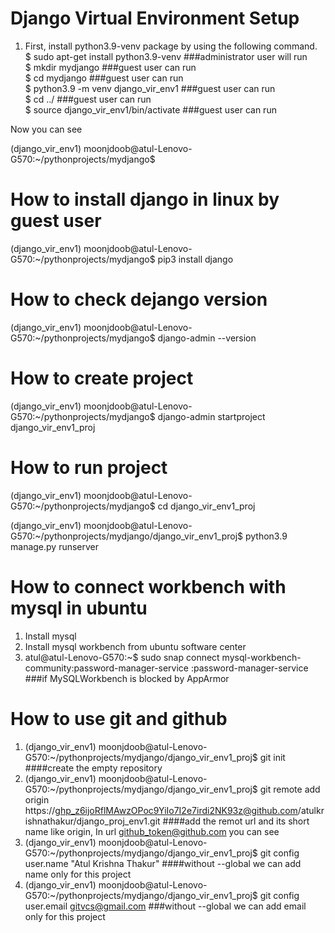 # Django Virtual Environment Setup
1. First, install python3.9-venv package by using the following command.<br>
$ sudo apt-get install python3.9-venv  ###administrator user will run <br> 
$ mkdir mydjango   ###guest user can run<br>
$ cd mydjango ###guest user can run <br>
$ python3.9 -m venv django_vir_env1 ###guest user can run <br>
$ cd ../ ###guest user can run <br>
$ source django_vir_env1/bin/activate ###guest user can run <br>

<p>Now you can see</p>
(django_vir_env1) moonjdoob@atul-Lenovo-G570:~/pythonprojects/mydjango$ 

# How to install django in linux by guest user
(django_vir_env1) moonjdoob@atul-Lenovo-G570:~/pythonprojects/mydjango$ pip3 install django

# How to check dejango version
(django_vir_env1) moonjdoob@atul-Lenovo-G570:~/pythonprojects/mydjango$ django-admin --version

# How to create project
(django_vir_env1) moonjdoob@atul-Lenovo-G570:~/pythonprojects/mydjango$ django-admin startproject django_vir_env1_proj

# How to run project
(django_vir_env1) moonjdoob@atul-Lenovo-G570:~/pythonprojects/mydjango$ cd django_vir_env1_proj <br>

(django_vir_env1) moonjdoob@atul-Lenovo-G570:~/pythonprojects/mydjango/django_vir_env1_proj$ python3.9 manage.py runserver

# How to connect workbench with mysql in ubuntu
1. Install mysql
2. Install mysql workbench from ubuntu software center
3. atul@atul-Lenovo-G570:~$ sudo snap connect mysql-workbench-community:password-manager-service :password-manager-service ###if MySQLWorkbench is blocked by AppArmor

# How to use git and github
1. (django_vir_env1) moonjdoob@atul-Lenovo-G570:~/pythonprojects/mydjango/django_vir_env1_proj$ git init  ####create the empty repository
2. (django_vir_env1) moonjdoob@atul-Lenovo-G570:~/pythonprojects/mydjango/django_vir_env1_proj$ git remote add origin https://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@github.com/atulkrishnathakur/django_proj_env1.git    ####add the remot url and its short name like origin, In url github_token@github.com you can see
3. (django_vir_env1) moonjdoob@atul-Lenovo-G570:~/pythonprojects/mydjango/django_vir_env1_proj$ git config user.name "Atul Krishna Thakur"  ####without --global we can add name only for this project
4. (django_vir_env1) moonjdoob@atul-Lenovo-G570:~/pythonprojects/mydjango/django_vir_env1_proj$ git config user.email gitvcs@gmail.com  ###without --global we can add email only for this project
